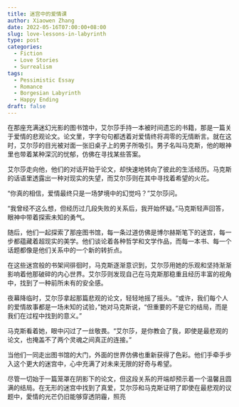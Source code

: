 ```yaml
---
title: 迷宫中的爱情课
author: Xiaowen Zhang
date: 2022-05-16T07:00:00+08:00
slug: love-lessons-in-labyrinth
type: post
categories:
  - Fiction
  - Love Stories
  - Surrealism
tags:
  - Pessimistic Essay
  - Romance
  - Borgesian Labyrinth
  - Happy Ending
draft: false
---
```


在那座充满迷幻光影的图书馆中，艾尔莎手持一本被时间遗忘的书籍，那是一篇关于爱情的悲观论文。论文里，字字句句都透着对爱情终将凋零的无情断言。就在这时，艾尔莎的目光被对面一张旧桌子上的男子所吸引。男子名叫马克斯，他的眼神里也带着某种深沉的忧郁，仿佛在寻找某些答案。

艾尔莎走向他，他们的对话开始于论文，却快速地转向了彼此的生活经历。马克斯的话语里透露出一种对现实的失望，而艾尔莎则在其中寻找着希望的火花。

“你真的相信，爱情最终只是一场梦境中的幻觉吗？”艾尔莎问。

“我曾经不这么想，但经历过几段失败的关系后，我开始怀疑。”马克斯轻声回答，眼神中带着探索未知的勇气。

随后，他们一起探索了那座图书馆，每一条过道仿佛是博尔赫斯笔下的迷宫，每一步都蕴藏着超现实的美学。他们谈论着各种哲学和文学作品，而每一本书、每一个话题都像是他们关系中的一个新的转折点。

在这些迷宫般的书架间徘徊时，马克斯逐渐意识到，艾尔莎用她的乐观和坚持渐渐影响着他那破碎的内心世界。艾尔莎则发现自己在马克斯那稳重且经历丰富的视角中，找到了一种前所未有的安全感。

夜幕降临时，艾尔莎拿起那篇悲观的论文，轻轻地摇了摇头。“或许，我们每个人的爱情故事都是一场未知的试验，”她对马克斯说，“但重要的不是它的结局，而是我们在过程中找到的意义。”

马克斯看着她，眼中闪过了一丝敬畏。“艾尔莎，是你教会了我，即使是最悲观的论文，也掩盖不了两个灵魂之间真正的连接。”

当他们一同走出图书馆的大门，外面的世界仿佛也重新获得了色彩。他们手牵手步入这个更大的迷宫中，心中充满了对未来无限的好奇与希望。

尽管一切始于一篇笼罩在阴影下的论文，但这段关系的开端却预示着一个温馨且圆满的结局。在无形的迷宫中找到了真爱，艾尔莎和马克斯证明了即使在最悲观的议题中，愛情的光芒仍旧能够穿透阴霾，照亮